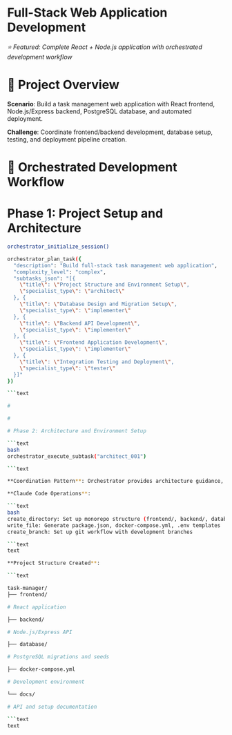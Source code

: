 

# Full-Stack Web Application Development

*⭐ Featured: Complete React + Node.js application with orchestrated development workflow*

#

# 🎯 Project Overview

**Scenario**: Build a task management web application with React frontend, Node.js/Express backend, PostgreSQL database, and automated deployment.

**Challenge**: Coordinate frontend/backend development, database setup, testing, and deployment pipeline creation.

#

# 🔄 Orchestrated Development Workflow

#

#

# Phase 1: Project Setup and Architecture

```bash
orchestrator_initialize_session()

orchestrator_plan_task({
  "description": "Build full-stack task management web application",
  "complexity_level": "complex", 
  "subtasks_json": "[{
    \"title\": \"Project Structure and Environment Setup\",
    \"specialist_type\": \"architect\"
  }, {
    \"title\": \"Database Design and Migration Setup\",
    \"specialist_type\": \"implementer\"
  }, {
    \"title\": \"Backend API Development\",
    \"specialist_type\": \"implementer\"
  }, {
    \"title\": \"Frontend Application Development\", 
    \"specialist_type\": \"implementer\"
  }, {
    \"title\": \"Integration Testing and Deployment\",
    \"specialist_type\": \"tester\"
  }]"
})

```text

#

#

# Phase 2: Architecture and Environment Setup

```text
bash
orchestrator_execute_subtask("architect_001")

```text

**Coordination Pattern**: Orchestrator provides architecture guidance, Claude Code implements structure

**Claude Code Operations**:

```text
bash
create_directory: Set up monorepo structure (frontend/, backend/, database/)
write_file: Generate package.json, docker-compose.yml, .env templates
create_branch: Set up git workflow with development branches

```text
text

**Project Structure Created**:

```text

task-manager/
├── frontend/          

# React application

├── backend/           

# Node.js/Express API  

├── database/          

# PostgreSQL migrations and seeds

├── docker-compose.yml 

# Development environment

└── docs/              

# API and setup documentation

```text
text
